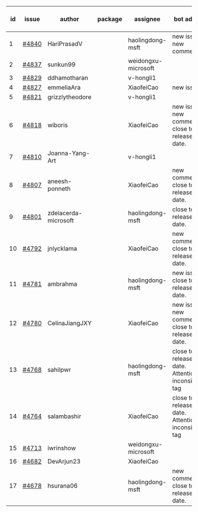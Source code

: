 | id | issue | author | package | assignee | bot advice | created date of issue | target release date | date from target |
| ------ | ------ | ------ | ------ | ------ | ------ | ------ | ------ | :-----: |
| 1 | [#4840](https://github.com/Azure/sdk-release-request/issues/4840) | HariPrasadV |  | haolingdong-msft | new issue. new comment. | 12-18 | 01-26 |  |
| 2 | [#4837](https://github.com/Azure/sdk-release-request/issues/4837) | sunkun99 |  | weidongxu-microsoft |  | 12-15 | 01-26 |  |
| 3 | [#4829](https://github.com/Azure/sdk-release-request/issues/4829) | ddhamotharan |  | v-hongli1 |  | 12-12 |  | 0 |
| 4 | [#4827](https://github.com/Azure/sdk-release-request/issues/4827) | emmeliaAra |  | XiaofeiCao | new issue. | 12-11 | 01-26 |  |
| 5 | [#4821](https://github.com/Azure/sdk-release-request/issues/4821) | grizzlytheodore |  | v-hongli1 |  | 12-06 |  | 0 |
| 6 | [#4818](https://github.com/Azure/sdk-release-request/issues/4818) | wiboris |  | XiaofeiCao | new issue. new comment. close to release date.  | 12-05 | 12-22 | 1 |
| 7 | [#4810](https://github.com/Azure/sdk-release-request/issues/4810) | Joanna-Yang-Art |  | v-hongli1 |  | 12-04 |  | 0 |
| 8 | [#4807](https://github.com/Azure/sdk-release-request/issues/4807) | aneesh-ponneth |  | XiaofeiCao | new comment. close to release date.  | 11-29 | 12-22 | 1 |
| 9 | [#4801](https://github.com/Azure/sdk-release-request/issues/4801) | zdelacerda-microsoft |  | haolingdong-msft | close to release date.  | 11-29 | 12-22 | 1 |
| 10 | [#4792](https://github.com/Azure/sdk-release-request/issues/4792) | jnlycklama |  | XiaofeiCao | new comment. close to release date.  | 11-28 | 12-22 | 1 |
| 11 | [#4781](https://github.com/Azure/sdk-release-request/issues/4781) | ambrahma |  | haolingdong-msft | new issue. close to release date.  | 11-27 | 12-22 | 1 |
| 12 | [#4780](https://github.com/Azure/sdk-release-request/issues/4780) | CelinaJiangJXY |  | XiaofeiCao | new issue. new comment. close to release date.  | 11-22 | 12-22 | 1 |
| 13 | [#4768](https://github.com/Azure/sdk-release-request/issues/4768) | sahilpwr |  | haolingdong-msft | close to release date.  Attention to inconsistent tag | 11-16 | 12-22 | 1 |
| 14 | [#4764](https://github.com/Azure/sdk-release-request/issues/4764) | salambashir |  | XiaofeiCao | close to release date.  Attention to inconsistent tag | 11-13 | 12-22 | 1 |
| 15 | [#4713](https://github.com/Azure/sdk-release-request/issues/4713) | iwrinshow |  | weidongxu-microsoft |  | 11-06 | 11-24 |  |
| 16 | [#4682](https://github.com/Azure/sdk-release-request/issues/4682) | DevArjun23 |  | XiaofeiCao |  | 10-24 | 01-26 |  |
| 17 | [#4678](https://github.com/Azure/sdk-release-request/issues/4678) | hsurana06 |  | haolingdong-msft | new comment. close to release date.  | 10-23 | 12-22 | 1 |
